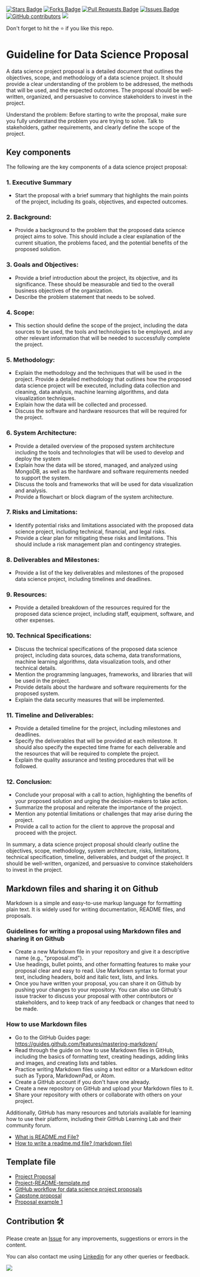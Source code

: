 <a href="https://github.com/drshahizan/software-engineering/stargazers"><img src="https://img.shields.io/github/stars/drshahizan/software-engineering" alt="Stars Badge"/></a>
<a href="https://github.com/drshahizan/software-engineering/network/members"><img src="https://img.shields.io/github/forks/drshahizan/software-engineering" alt="Forks Badge"/></a>
<a href="https://github.com/drshahizan/software-engineering/pulls"><img src="https://img.shields.io/github/issues-pr/drshahizan/software-engineering" alt="Pull Requests Badge"/></a>
<a href="https://github.com/drshahizan/software-engineering/issues"><img src="https://img.shields.io/github/issues/drshahizan/software-engineering" alt="Issues Badge"/></a>
<a href="https://github.com/drshahizan/software-engineering/graphs/contributors"><img alt="GitHub contributors" src="https://img.shields.io/github/contributors/drshahizan/software-engineering?color=2b9348"></a>
![](https://visitor-badge.glitch.me/badge?page_id=drshahizan/software-engineering)

Don't forget to hit the :star: if you like this repo.

# Guideline for Data Science Proposal

A data science project proposal is a detailed document that outlines the objectives, scope, and methodology of a data science project. It should provide a clear understanding of the problem to be addressed, the methods that will be used, and the expected outcomes. The proposal should be well-written, organized, and persuasive to convince stakeholders to invest in the project.

Understand the problem: Before starting to write the proposal, make sure you fully understand the problem you are trying to solve. Talk to stakeholders, gather requirements, and clearly define the scope of the project.

## Key components
The following are the key components of a data science project proposal:

### 1. Executive Summary
- Start the proposal with a brief summary that highlights the main points of the project, including its goals, objectives, and expected outcomes.

### 2. Background:
- Provide a background to the problem that the proposed data science project aims to solve. This should include a clear explanation of the current situation, the problems faced, and the potential benefits of the proposed solution.

### 3. Goals and Objectives:
- Provide a brief introduction about the project, its objective, and its significance. These should be measurable and tied to the overall business objectives of the organization.
- Describe the problem statement that needs to be solved.

### 4. Scope: 
- This section should define the scope of the project, including the data sources to be used, the tools and technologies to be employed, and any other relevant information that will be needed to successfully complete the project.

### 5. Methodology:
- Explain the methodology and the techniques that will be used in the project. Provide a detailed methodology that outlines how the proposed data science project will be executed, including data collection and cleaning, data analysis, machine learning algorithms, and data visualization techniques.
- Explain how the data will be collected and processed.
- Discuss the software and hardware resources that will be required for the project.

### 6. System Architecture:
- Provide a detailed overview of the proposed system architecture including the tools and technologies that will be used to develop and deploy the system
- Explain how the data will be stored, managed, and analyzed using MongoDB, as well as the hardware and software requirements needed to support the system.
- Discuss the tools and frameworks that will be used for data visualization and analysis.
- Provide a flowchart or block diagram of the system architecture.

### 7. Risks and Limitations:
- Identify potential risks and limitations associated with the proposed data science project, including technical, financial, and legal risks. 
- Provide a clear plan for mitigating these risks and limitations. This should include a risk management plan and contingency strategies.

### 8. Deliverables and Milestones:
- Provide a list of the key deliverables and milestones of the proposed data science project, including timelines and deadlines.

### 9. Resources:
- Provide a detailed breakdown of the resources required for the proposed data science project, including staff, equipment, software, and other expenses.

### 10. Technical Specifications:
- Discuss the technical specifications of the proposed data science project, including data sources, data schema, data transformations, machine learning algorithms, data visualization tools, and other technical details.
- Mention the programming languages, frameworks, and libraries that will be used in the project.
- Provide details about the hardware and software requirements for the proposed system.
- Explain the data security measures that will be implemented.

### 11. Timeline and Deliverables: 
- Provide a detailed timeline for the project, including milestones and deadlines.
- Specify the deliverables that will be provided at each milestone. It should also specify the expected time frame for each deliverable and the resources that will be required to complete the project.
- Explain the quality assurance and testing procedures that will be followed.

### 12. Conclusion:
- Conclude your proposal with a call to action, highlighting the benefits of your proposed solution and urging the decision-makers to take action.
- Summarize the proposal and reiterate the importance of the project.
- Mention any potential limitations or challenges that may arise during the project.
- Provide a call to action for the client to approve the proposal and proceed with the project.

In summary, a data science project proposal should clearly outline the objectives, scope, methodology, system architecture, risks, limitations, technical specification, timeline, deliverables, and budget of the project. It should be well-written, organized, and persuasive to convince stakeholders to invest in the project.

## Markdown files and sharing it on Github
Markdown is a simple and easy-to-use markup language for formatting plain text. It is widely used for writing documentation, README files, and proposals. 

### Guidelines for writing a proposal using Markdown files and sharing it on Github
- Create a new Markdown file in your repository and give it a descriptive name (e.g., "proposal.md").
- Use headings, bullet points, and other formatting features to make your proposal clear and easy to read. Use Markdown syntax to format your text, including headers, bold and italic text, lists, and links.
- Once you have written your proposal, you can share it on Github by pushing your changes to your repository. You can also use Github's issue tracker to discuss your proposal with other contributors or stakeholders, and to keep track of any feedback or changes that need to be made.

### How to use Markdown files

- Go to the GitHub Guides page: https://guides.github.com/features/mastering-markdown/
- Read through the guide on how to use Markdown files in GitHub, including the basics of formatting text, creating headings, adding links and images, and creating lists and tables.
- Practice writing Markdown files using a text editor or a Markdown editor such as Typora, MarkdownPad, or Atom.
- Create a GitHub account if you don't have one already.
- Create a new repository on GitHub and upload your Markdown files to it.
- Share your repository with others or collaborate with others on your project.

Additionally, GitHub has many resources and tutorials available for learning how to use their platform, including their GitHub Learning Lab and their community forum.
- [What is README.md File?](https://www.geeksforgeeks.org/what-is-readme-md-file/)
- [How to write a readme.md file? (markdown file)](https://google.github.io/styleguide/docguide/READMEs.html)

## Template file
- [Project Proposal](https://datascienceinpractice.github.io/projects/ProjectProposal.html)
- [Project-README-template.md](https://github.com/sfbrigade/data-science-wg/blob/master/dswg_project_resources/Project-README-template.md)
- [GitHub workflow for data science project proposals](http://www.citizen-statistician.org/2020/11/github-workflow-for-data-science-project-proposals/)
- [Capstone proposal](https://github.com/swissbib/clustering_metadata/blob/master/project-proposal-andreas-jud.ipynb)
- [Proposal example 1](https://gist.github.com/jamesdlacroix/5a99eec3d11a5c745504)

## Contribution 🛠️
Please create an [Issue](https://github.com/drshahizan/software-engineering/issues) for any improvements, suggestions or errors in the content.

You can also contact me using [Linkedin](https://www.linkedin.com/in/drshahizan/) for any other queries or feedback.

![](https://visitor-badge.glitch.me/badge?page_id=drshahizan)
